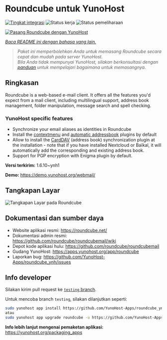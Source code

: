 <!--
N.B.: README ini dibuat secara otomatis oleh <https://github.com/YunoHost/apps/tree/master/tools/readme_generator>
Ini TIDAK boleh diedit dengan tangan.
-->

# Roundcube untuk YunoHost

[![Tingkat integrasi](https://apps.yunohost.org/badge/integration/roundcube)](https://ci-apps.yunohost.org/ci/apps/roundcube/)
![Status kerja](https://apps.yunohost.org/badge/state/roundcube)
![Status pemeliharaan](https://apps.yunohost.org/badge/maintained/roundcube)

[![Pasang Roundcube dengan YunoHost](https://install-app.yunohost.org/install-with-yunohost.svg)](https://install-app.yunohost.org/?app=roundcube)

*[Baca README ini dengan bahasa yang lain.](./ALL_README.md)*

> *Paket ini memperbolehkan Anda untuk memasang Roundcube secara cepat dan mudah pada server YunoHost.*  
> *Bila Anda tidak mempunyai YunoHost, silakan berkonsultasi dengan [panduan](https://yunohost.org/install) untuk mempelajari bagaimana untuk memasangnya.*

## Ringkasan

Roundcube is a web-based e-mail client. It offers all the features you'd expect from a mail client, including multilingual support, address book management, folder manipulation, message search and spell checking.

### YunoHost specific features

- Synchronize your email aliases as identities in Roundcube
- Install the [contextmenu](https://packagist.org/packages/johndoh/contextmenu) and [automatic addressbook](https://packagist.org/packages/projectmyst/automatic_addressbook) plugins by default
- Allow to install the [CardDAV](https://packagist.org/packages/roundcube/carddav) (address book) synchronization plugin at the installation - note that if you have installed Nextcloud or Baïkal, it will automatically add the corresponding and existing address book.
- Support for PGP encryption with Enigma plugin by default.


**Versi terkirim:** 1.6.10~ynh1

**Demo:** <https://demo.yunohost.org/webmail/>

## Tangkapan Layar

![Tangkapan Layar pada Roundcube](./doc/screenshots/screenshot.png)

## Dokumentasi dan sumber daya

- Website aplikasi resmi: <https://roundcube.net/>
- Dokumentasi admin resmi: <https://github.com/roundcube/roundcubemail/wiki>
- Depot kode aplikasi hulu: <https://github.com/roundcube/roundcubemail>
- Gudang YunoHost: <https://apps.yunohost.org/app/roundcube>
- Laporkan bug: <https://github.com/YunoHost-Apps/roundcube_ynh/issues>

## Info developer

Silakan kirim pull request ke [`testing` branch](https://github.com/YunoHost-Apps/roundcube_ynh/tree/testing).

Untuk mencoba branch `testing`, silakan dilanjutkan seperti:

```bash
sudo yunohost app install https://github.com/YunoHost-Apps/roundcube_ynh/tree/testing --debug
atau
sudo yunohost app upgrade roundcube -u https://github.com/YunoHost-Apps/roundcube_ynh/tree/testing --debug
```

**Info lebih lanjut mengenai pemaketan aplikasi:** <https://yunohost.org/packaging_apps>
